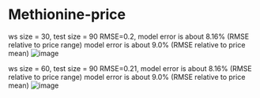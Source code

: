 # Methionine-price
ws size = 30, test size = 90
RMSE=0.2, 
model error is about 8.16% (RMSE relative to price range)
model error is about 9.0% (RMSE relative to price mean)
![image](https://github.com/user-attachments/assets/35a34522-1d0f-449f-9535-25f9470b1ef9)

ws size = 60, test size = 90
RMSE=0.21, 
model error is about 8.16% (RMSE relative to price range)
model error is about 9.0% (RMSE relative to price mean)
![image](https://github.com/user-attachments/assets/59808ade-ea87-4c09-851f-7be0da02019c)
